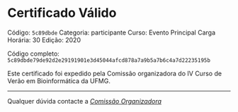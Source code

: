 # Certificado Válido

Código: `5c89dbde`
Categoria: participante
Curso: Evento Principal
Carga Horária: 30
Edição: 2020


Código completo: `5c89dbde79de92d2e29191901e3d45044afcd878a7a9b5a7b6c4a7d22235195b`


Este certificado foi expedido pela Comissão organizadora do IV Curso de Verão em Bioinformática da UFMG.

----

Qualquer dúvida contacte a [_Comissão Organizadora_](<mailto:cursobioinfoufmg@gmail.com$subject=[Certificados]>)

